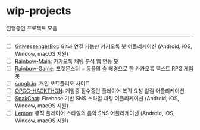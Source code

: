 # wip-projects
진행중인 프로젝트 모음

-----

- [ ] [GitMessengerBot](https://github.com/GitMessengerBot): Git과 연결 가능한 카카오톡 봇 어플리케이션 (Android, iOS, Window, macOS 지원)
- [ ] [Rainbow-Main](https://github.com/rainbow-chatbot): 카카오톡 채팅 분석 웹 연동 봇
- [ ] [Rainbow-Game](https://github.com/rainbow-chatbot/rainbow-game): 포켓몬스터 + 동물의 숲 배경으로 한 카카오톡 텍스트 RPG 게임 봇
- [ ] [sungb.in](https://github.com/jisungbin/sungb.in): 개인 포트폴리오 사이트
- [ ] [OPGG-HACKTHON](https://github.com/OPGG-HACKTHON/mobile-b-android): 게임중 잠수중인 플레이어 복귀 요청 알림 어플리케이션
- [ ] [SpakChat](https://github.com/jisungbin/SpakChat): Firebase 기반 SNS 스타일 채팅 어플리케이션 (Android, iOS, Window, macOS 지원)
- [ ] [Lemon](https://github.com/lemon-music): 뮤직 플레이어 스타일의 음악 SNS 어플리케이션 (Android, iOS, Window, macOS 지원)
